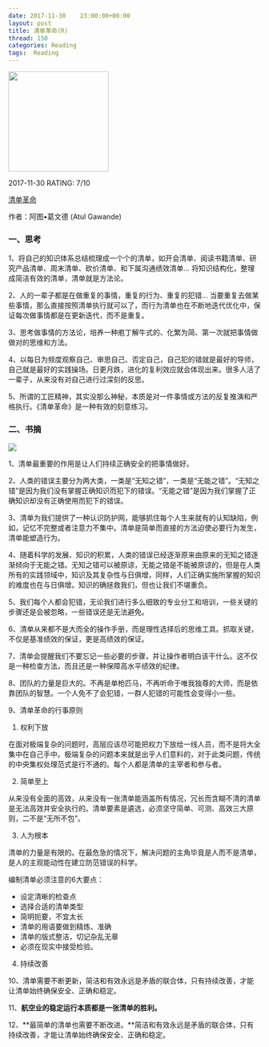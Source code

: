 ```yaml
---
date: 2017-11-30    23:00:00+00:00
layout: post
title: 清单革命(R)
thread: 150
categories: Reading
tags:  Reading
---
```




<img src="https://images-cn-4.ssl-images-amazon.com/images/I/81vKTS4NaiL.jpg" width="200" />



2017-11-30 RATING:  7/10



[清单革命](https://www.amazon.cn/%E6%B8%85%E5%8D%95%E9%9D%A9%E5%91%BD-%E5%A6%82%E4%BD%95%E6%8C%81%E7%BB%AD-%E6%AD%A3%E7%A1%AE-%E5%AE%89%E5%85%A8%E5%9C%B0%E6%8A%8A%E4%BA%8B%E6%83%85%E5%81%9A%E5%A5%BD-%E9%98%BF%E5%9B%BE%E2%80%A2%E8%91%9B%E6%96%87%E5%BE%B7/dp/B008BQ343U)



作者：阿图•葛文德 (Atul Gawande)



### 一、思考

1、将自己的知识体系总结梳理成一个个的清单，如开会清单、阅读书籍清单、研究产品清单、周末清单、砍价清单、和下属沟通绩效清单… 将知识结构化，整理成简洁有效的清单，清单就是方法论。

2、人的一辈子都是在做重复的事情，重复的行为、重复的犯错… 当要重复去做某些事情，那么直接按照清单执行就可以了，而行为清单也在不断地迭代优化中，保证每次做事情都是在更新迭代，而不是重复。

3、思考做事情的方法论，培养一种庖丁解牛式的、化繁为简、第一次就把事情做做对的思维和方法。

4、以每日为频度观察自己、审思自己、否定自己，自己犯的错就是最好的导师，自己就是最好的实践操场。日更月跌，进化的复利效应就会体现出来。很多人活了一辈子，从来没有对自己进行过深刻的反思。

5、所谓的工匠精神，其实没那么神秘，本质是对一件事情或方法的反复推演和严格执行。《清单革命》是一种有效的刻意练习。

### 二、书摘

![](/images/清单革命/思维导图.png)



1、清单最重要的作用是让人们持续正确安全的把事情做好。


2、人类的错误主要分为两大类，一类是“无知之错”，一类是“无能之错”。“无知之错”是因为我们没有掌握正确知识而犯下的错误。“无能之错”是因为我们掌握了正确知识却没有正确使用而犯下的错误。


3、清单为我们提供了一种认识防护网，能够抓住每个人生来就有的认知缺陷，例如，记忆不完整或者注意力不集中。清单是简单而直接的方法迫使必要行为发生，清单能塑造行为。


4、随着科学的发展、知识的积累，人类的错误已经逐渐原来由原来的无知之错逐渐倾向于无能之错。无知之错可以被原谅，无能之错是不能被原谅的，但是在人类所有的实践领域中，知识及其复杂性与日俱增，同样，人们正确实施所掌握的知识的难度也在与日俱增。知识的确拯救我们，但也让我们不堪重负。

5、我们每个人都会犯错，无论我们进行多么细致的专业分工和培训，一些关键的步骤还是会被忽略，一些错误还是无法避免。

6、清单从来都不是大而全的操作手册，而是理性选择后的思维工具。抓取关键，不仅是基准绩效的保证，更是高绩效的保证。

7、清单会提醒我们不要忘记一些必要的步骤，并让操作者明白该干什么。这不仅是一种检查方法，而且还是一种保障高水平绩效的纪律。

8、团队的力量是巨大的。不再是单枪匹马，不再听命于唯我独尊的大师，而是依靠团队的智慧。一个人免不了会犯错，一群人犯错的可能性会变得小一些。


9、清单革命的行事原则

1. 权利下放

在面对极端复杂的问题时，高层应该尽可能把权力下放给一线人员，而不是将大全集中在自己手中。极端复杂的问题本来就是出乎人们意料的，对于此类问题，传统的中央集权处理范式是行不通的。每个人都是清单的主宰者和参与者。

2. 简单至上

从来没有全面的高效，从来没有一张清单能涵盖所有情况，冗长而含糊不清的清单是无法高效并安全执行的。清单要素是遴选，必须坚守简单、可测、高效三大原则，二不是“无所不包”。

3. 人为根本

清单的力量是有限的。在最危急的情况下，解决问题的主角毕竟是人而不是清单，是人的主观能动性在建立防范错误的科学。

编制清单必须注意的6大要点：

* 设定清晰的检查点
* 选择合适的清单类型
* 简明扼要，不宜太长
* 清单的用语要做到精炼、准确
* 清单的版式整洁，切记杂乱无章
* 必须在现实中接受检验。

4. 持续改善



10、清单需要不断更新，简洁和有效永远是矛盾的联合体，只有持续改善，才能让清单始终确保安全、正确和稳定。



11、**航空业的稳定运行本质都是一张清单的胜利。**



12、**最简单的清单也需要不断改进。**简洁和有效永远是矛盾的联合体，只有持续改善，才能让清单始终确保安全、正确和稳定。





